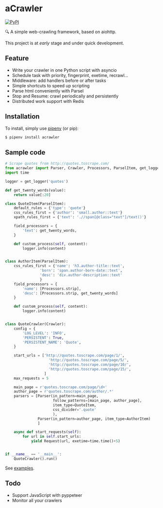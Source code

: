 # aCrawler

[![PyPI](https://img.shields.io/pypi/v/acrawler.svg)](https://pypi.org/project/acrawler/)

 🔍 A simple web-crawling framework, based on aiohttp.



This project is at *early* stage and under quick development. 

## Feature

- Write your crawler in one Python script with asyncio
- Schedule task with priority, fingerprint, exetime, recrawl...
- Middleware: add handlers before or after tasks
- Simple shortcuts to speed up scripting
- Parse html conveniently with Parsel
- Stop and Resume: crawl periodically and persistently
- Distributed work support with Redis

## Installation

To install, simply use [pipenv](http://pipenv.org/) (or pip):

```bash
$ pipenv install acrawler
```



## Sample code

```python
# Scrape quotes from http://quotes.toscrape.com/
from acrawler import Parser, Crawler, Processors, ParselItem, get_logger, Request
import time

logger = get_logger('quotes')

def get_twenty_words(value):
    return value[:20]

class QuoteItem(ParselItem):
    default_rules = {'type': 'quote'}
    css_rules_first = {'author': 'small.author::text'}
    xpath_rules_first = {'text': './/span[@class="text"]/text()'}

    field_processors = {
        'text': get_twenty_words,
    }

    def custom_process(self, content):
        logger.info(content)


class AuthorItem(ParselItem):
    css_rules_first = {'name': 'h3.author-title::text',
                'born': 'span.author-born-date::text',
                'desc': 'div.author-description::text'
                }
    field_processors = {
        'name': [Processors.strip],
        'desc': [Processors.strip, get_twenty_words]
    }

    def custom_process(self, content):
        logger.info(content)


class QuoteCrawler(Crawler):
    config = {
        'LOG_LEVEL': 'INFO',
        'PERSISTENT': True,
        'PERSISTENT_NAME': 'Quote',
    }

    start_urls = ['http://quotes.toscrape.com/page/1/',
                    'http://quotes.toscrape.com/page/5/',
                    'http://quotes.toscrape.com/page/10/',
                    'http://quotes.toscrape.com/page/15/',
                  ]
    max_requests = 5

    main_page = r'quotes.toscrape.com/page/\d+'
    author_page = r'quotes.toscrape.com/author/.*'
    parsers = [Parser(in_pattern=main_page,
                      follow_patterns=[main_page, author_page],
                      item_type=QuoteItem,
                      css_divider='.quote'
                      ),
               Parser(in_pattern=author_page, item_type=AuthorItem)
               ]

    async def start_requests(self):
        for url in self.start_urls:
            yield Request(url, exetime=time.time()+5)


if __name__ == '__main__':
    QuoteCrawler().run()
```



See [examples](examples/).



## Todo

- Support JavaScript with pyppeteer
- Monitor all your crawlers

